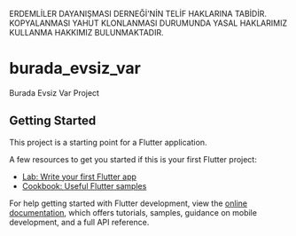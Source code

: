 ERDEMLİLER DAYANIŞMASI DERNEĞİ'NİN TELİF HAKLARINA TABİDİR. KOPYALANMASI YAHUT KLONLANMASI DURUMUNDA YASAL HAKLARIMIZ KULLANMA HAKKIMIZ BULUNMAKTADIR. 


# burada_evsiz_var

Burada Evsiz Var Project

## Getting Started

This project is a starting point for a Flutter application.

A few resources to get you started if this is your first Flutter project:

- [Lab: Write your first Flutter app](https://docs.flutter.dev/get-started/codelab)
- [Cookbook: Useful Flutter samples](https://docs.flutter.dev/cookbook)

For help getting started with Flutter development, view the
[online documentation](https://docs.flutter.dev/), which offers tutorials, samples, guidance on
mobile development, and a full API reference.

